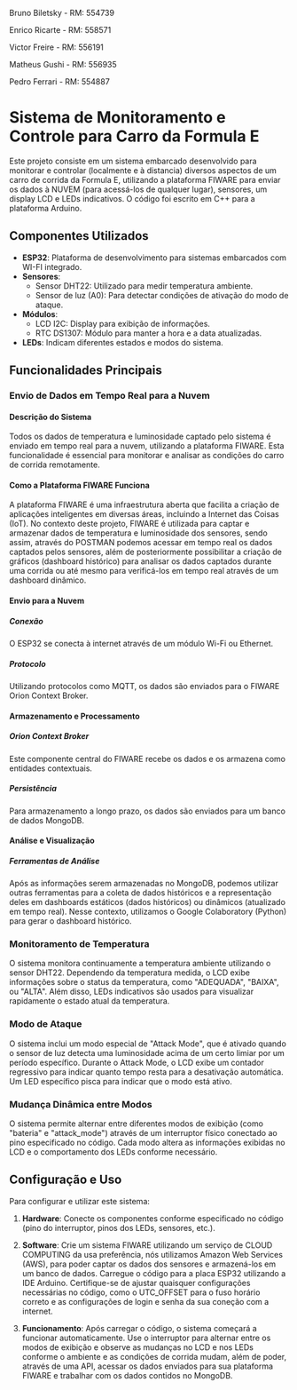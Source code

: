 Bruno Biletsky   - RM: 554739

Enrico Ricarte   - RM: 558571

Victor Freire    - RM: 556191

Matheus Gushi    - RM: 556935

Pedro Ferrari    - RM: 554887

# Sistema de Monitoramento e Controle para Carro da Formula E

Este projeto consiste em um sistema embarcado desenvolvido para monitorar  e controlar (localmente e à distancia) diversos aspectos de um carro de corrida da Formula E, utilizando a plataforma FIWARE para enviar os dados à NUVEM (para acessá-los de qualquer lugar), sensores, um display LCD e LEDs indicativos. O código foi escrito em C++ para a plataforma Arduino.

## Componentes Utilizados

- **ESP32**: Plataforma de desenvolvimento para sistemas embarcados com WI-FI integrado.
- **Sensores**:
  - Sensor DHT22: Utilizado para medir temperatura ambiente.
  - Sensor de luz (A0): Para detectar condições de ativação do modo de ataque.
- **Módulos**:
  - LCD I2C: Display para exibição de informações.
  - RTC DS1307: Módulo para manter a hora e a data atualizadas.
- **LEDs**: Indicam diferentes estados e modos do sistema.
  
## Funcionalidades Principais

### Envio de Dados em Tempo Real para a Nuvem 

#### Descrição do Sistema
Todos os dados de temperatura e luminosidade captado pelo sistema é enviado em tempo real para a nuvem, utilizando a plataforma FIWARE. Esta funcionalidade é essencial para monitorar e analisar as condições do carro de corrida remotamente.

#### Como a Plataforma FIWARE Funciona
A plataforma FIWARE é uma infraestrutura aberta que facilita a criação de aplicações inteligentes em diversas áreas, incluindo a Internet das Coisas (IoT). No contexto deste projeto, FIWARE é utilizada para captar e armazenar dados de temperatura e luminosidade dos sensores, sendo assim, através do POSTMAN podemos acessar em tempo real os dados captados pelos sensores, além de posteriormente possibilitar a criação de gráficos (dashboard histórico) para analisar os dados captados durante uma corrida ou até mesmo para verificá-los em tempo real através de um dashboard dinâmico.

#### Envio para a Nuvem
##### Conexão
O ESP32 se conecta à internet através de um módulo Wi-Fi ou Ethernet.

##### Protocolo
Utilizando protocolos como MQTT, os dados são enviados para o FIWARE Orion Context Broker.

#### Armazenamento e Processamento
##### Orion Context Broker
Este componente central do FIWARE recebe os dados e os armazena como entidades contextuais.

##### Persistência
Para armazenamento a longo prazo, os dados são enviados para um banco de dados MongoDB.

#### Análise e Visualização
##### Ferramentas de Análise
Após as informações serem armazenadas no MongoDB, podemos utilizar outras ferramentas para a coleta de dados históricos e a representação deles em dashboards estáticos (dados históricos) ou dinâmicos (atualizado em tempo real). Nesse contexto, utilizamos o Google Colaboratory (Python) para gerar o dashboard histórico.


### Monitoramento de Temperatura

O sistema monitora continuamente a temperatura ambiente utilizando o sensor DHT22. Dependendo da temperatura medida, o LCD exibe informações sobre o status da temperatura, como "ADEQUADA", "BAIXA", ou "ALTA". Além disso, LEDs indicativos são usados para visualizar rapidamente o estado atual da temperatura.

### Modo de Ataque

O sistema inclui um modo especial de "Attack Mode", que é ativado quando o sensor de luz detecta uma luminosidade acima de um certo limiar por um período específico. Durante o Attack Mode, o LCD exibe um contador regressivo para indicar quanto tempo resta para a desativação automática. Um LED específico pisca para indicar que o modo está ativo.

### Mudança Dinâmica entre Modos

O sistema permite alternar entre diferentes modos de exibição (como "bateria" e "attack_mode") através de um interruptor físico conectado ao pino especificado no código. Cada modo altera as informações exibidas no LCD e o comportamento dos LEDs conforme necessário.

## Configuração e Uso

Para configurar e utilizar este sistema:

1. **Hardware**: Conecte os componentes conforme especificado no código (pino do interruptor, pinos dos LEDs, sensores, etc.).
  
2. **Software**: Crie um sistema FIWARE utilizando um serviço de CLOUD COMPUTING da usa preferência, nós utilizamos Amazon Web Services (AWS), para poder captar os dados dos sensores e armazená-los em um banco de dados. Carregue o código para a placa ESP32 utilizando a IDE Arduino. Certifique-se de ajustar quaisquer configurações necessárias no código, como o UTC_OFFSET para o fuso horário correto e as configurações de login e senha da sua coneção com a internet.

3. **Funcionamento**: Após carregar o código, o sistema começará a funcionar automaticamente. Use o interruptor para alternar entre os modos de exibição e observe as mudanças no LCD e nos LEDs conforme o ambiente e as condições de corrida mudam, além de poder, através de uma API, acessar os dados enviados para sua plataforma FIWARE e trabalhar com os dados contidos no MongoDB.
